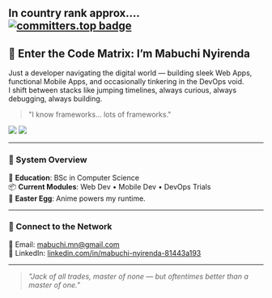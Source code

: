 ## In country rank approx.... [![committers.top badge](https://user-badge.committers.top/malawi/BuchiNy.svg)](https://user-badge.committers.top/malawi/BuchiNy)
## 🧠 Enter the Code Matrix: I’m Mabuchi Nyirenda  

Just a developer navigating the digital world — building sleek Web Apps, functional Mobile Apps, and occasionally tinkering in the DevOps void.  
I shift between stacks like jumping timelines, always curious, always debugging, always building.

> "I know frameworks... lots of frameworks."

<p float="left">
  <img src="https://github-readme-stats.vercel.app/api/top-langs/?username=BuchiNy&layout=compact&theme=matrix" />
  <img src="https://github-readme-stats.vercel.app/api?username=BuchiNy&show_icons=true&theme=matrix" />
</p>

---

### 🚀 System Overview

🧠 **Education**: BSc in Computer Science  
📦 **Current Modules**: Web Dev • Mobile Dev • DevOps Trials  
👾 **Easter Egg**: Anime powers my runtime.

---

### 📡 Connect to the Network

📧 Email: [mabuchi.mn@gmail.com](mailto:mabuchi.mn@gmail.com)  
💼 LinkedIn: [linkedin.com/in/mabuchi-nyirenda-81443a193](https://www.linkedin.com/in/mabuchi-nyirenda-81443a193)

---

> _"Jack of all trades, master of none — but oftentimes better than a master of one."_
